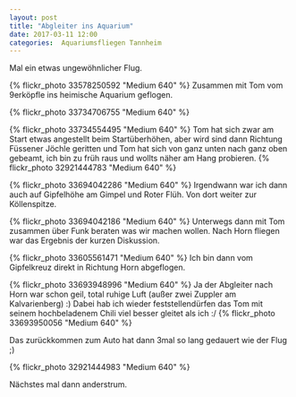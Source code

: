 ```yaml
---
layout: post
title: "Abgleiter ins Aquarium"
date: 2017-03-11 12:00
categories:  Aquariumsfliegen Tannheim
---
```


Mal ein etwas ungewöhnlicher Flug.


<!--more-->


{% flickr_photo 33578250592 "Medium 640" %}
Zusammen mit Tom vom 9erköpfle ins heimische Aquarium geflogen.

{% flickr_photo 33734706755  "Medium 640" %}

{% flickr_photo 33734554495  "Medium 640" %}
Tom hat sich zwar am Start etwas angestellt beim Startüberhöhen, aber wird sind  dann Richtung Füssener Jöchle geritten und Tom hat sich von ganz unten nach ganz oben gebeamt, ich bin zu früh raus und wollts näher am Hang probieren.
{% flickr_photo 32921444783 "Medium 640" %}

{% flickr_photo 33694042286 "Medium 640" %}
Irgendwann war ich dann auch auf Gipfelhöhe am Gimpel und Roter Flüh. Von dort weiter zur Köllenspitze.

{% flickr_photo 33694042186 "Medium 640" %}
Unterwegs dann mit Tom zusammen über Funk beraten was wir machen wollen. Nach Horn fliegen war das Ergebnis der kurzen Diskussion.

{% flickr_photo 33605561471 "Medium 640" %}
Ich bin dann vom Gipfelkreuz direkt in Richtung Horn abgeflogen.

{% flickr_photo 33693948996 "Medium 640" %}
Ja der Abgleiter nach Horn war schon geil, total ruhige Luft (außer zwei Zuppler am Kalvarienberg) :)
Dabei hab ich wieder feststellendürfen das Tom mit seinem hochbeladenem Chili viel besser gleitet als ich :/
{% flickr_photo 33693950056 "Medium 640" %}

Das zurückkommen zum Auto hat dann 3mal so lang gedauert wie der Flug ;)

{% flickr_photo 32921444983 "Medium 640" %}

Nächstes mal dann anderstrum.
